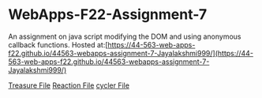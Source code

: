 # WebApps-F22-Assignment-7
An assignment on java script modifying the DOM and using anonymous callback functions.
Hosted at:[https://44-563-web-apps-f22.github.io/44563-webapps-assignment-7-Jayalakshmi999/](https://44-563-web-apps-f22.github.io/44563-webapps-assignment-7-Jayalakshmi999/)

[Treasure File](https://44-563-web-apps-f22.github.io/44563-webapps-assignment-7-Jayalakshmi999/treasure.html)
[Reaction File](https://44-563-web-apps-f22.github.io/44563-webapps-assignment-7-Jayalakshmi999/reaction.html)
[cycler File](https://44-563-web-apps-f22.github.io/44563-webapps-assignment-7-Jayalakshmi999/cycler.html)
